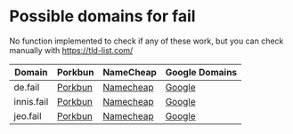 # Possible domains for fail

No function implemented to check if any of these work, but you can check manually with https://tld-list.com/

| Domain | Porkbun | NameCheap | Google Domains |
|---|---|---|---|
| de.fail | [Porkbun](https://porkbun.com/checkout/search?prb=e814663da1&tlds=&idnLanguage=&search=search&q=de.fail) | [Namecheap](https://www.namecheap.com/domains/registration/results/?domain=de.fail) | [Google](https://domains.google.com/registrar/search?searchTerm=de.fail) |
| innis.fail | [Porkbun](https://porkbun.com/checkout/search?prb=e814663da1&tlds=&idnLanguage=&search=search&q=innis.fail) | [Namecheap](https://www.namecheap.com/domains/registration/results/?domain=innis.fail) | [Google](https://domains.google.com/registrar/search?searchTerm=innis.fail) |
| jeo.fail | [Porkbun](https://porkbun.com/checkout/search?prb=e814663da1&tlds=&idnLanguage=&search=search&q=jeo.fail) | [Namecheap](https://www.namecheap.com/domains/registration/results/?domain=jeo.fail) | [Google](https://domains.google.com/registrar/search?searchTerm=jeo.fail) |
